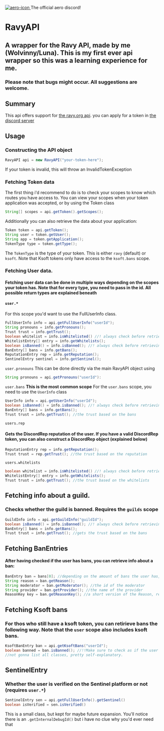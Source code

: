 [discord-invite]: https://discord.gg/d6sGxdfFk9
[aero-icon]: https://cdn.discordapp.com/emojis/941839556406292500.webp?size=44&quality=lossless

[ ![aero-icon][] ][discord-invite] The official aero discord!
# RavyAPI
## A wrapper for the Ravy API, made by me (Wolvinny/Luna). This is my first ever api wrapper so this was a learning experience for me. 
### Please note that bugs might occur. All suggestions are welcome.


## Summary
This api offers support for <a href=https://docs.ravy.org/share/5bc92059-64ef-4d6d-816e-144b78e97d89/doc/the-api-AjLeh3dpsp>the ravy.org api</a>.
you can apply for a token in <a href=https://discord.gg/d6sGxdfFk9>the discord server</a>

## Usage
### Constructing the API object
```java
RavyAPI api = new RavyAPI("your-token-here");
```
If your token is invalid, this will throw an InvalidTokenException

### Fetching Token data
The first thing i'd recommend to do is to check your scopes to know which routes you have access to. You can view your scopes when your token application was accepted, or by using the Token class
```java
String[] scopes = api.getToken().getScopes();
```
Additionally you can also retrieve the data about your application:
```java
Token token = api.getToken();
String user = token.getUser();
String app = token.getApplication();
TokenType type = token.getType();
```
The `TokenType` is the type of your token. This is either `ravy` (default) or `ksoft`. Note that Ksoft tokens only have access to the `ksoft.bans` scope.

### Fetching User data.
#### Fetching user data can be done in multiple ways depending on the scopes your token has. Note that for every type, you need to pass in the id. All possible return types are explained beneath
#### `user.*` 
For this scope you'd want to use the FullUserInfo class.
```java
FullUserInfo info = api.getFullUserInfo("userId");
String pronouns = info.getPronouns();
Trust trust = info.getTrust();
boolean whitelist = info.isWhitelisted() //! always check before retrieving whitelists, else an error might occur
WhitelistEntry[] entry = info.getWhitelists();
boolean isBanned() = info.isBanned(); //! always check before retrieving bans, else an error might occur
BanEntry[] bans = info.getBans();
ReputationEntry rep = info.getReputation();
SentinelEntry sentinel = info.getSentinel();
```
`user.pronouns`
This can be done directly via the main RavyAPI object using
```java
String pronouns = api.getPronouns("userId"):
```

`user.bans` **This is the most common scope**
For the `user.bans` scope, you need to use the `UserInfo` class

```java
UserInfo info = api.getUserInfo("userId");
boolean isBanned() = info.isBanned(); //! always check before retrieving bans, else an error might occur
BanEntry[] bans = info.getBans();
Trust trust = info.getTrust(); //the trust based on the bans
```

`users.rep`
#### Gets the DiscordRep reputation of the user. If you have a valid DiscordRep token, you can also construct a DiscordRep object (explained below)
```java
ReputationEntry rep = info.getReputation();
Trust trust = rep.getTrust(); //the trust based on the reputation
```

`users.whitelists`
```java
boolean whitelist = info.isWhitelisted() //! always check before retrieving whitelists, else an error might occur
WhitelistEntry[] entry = info.getWhitelists();
Trust trust = info.getTrust(); //the trust based on the whitelists
```
## Fetching info about a guild.
### Checks whether the guild is banned. Requires the `guilds` scope
```java
GuildInfo info = api.getGuildInfo("guildId");
boolean isBanned() = info.isBanned(); //! always check before retrieving bans, else an error might occur
BanEntry[] bans = info.getBans();
Trust trust = info.getTrust(); //gets the trust based on the bans
```


## Fetching BanEntries
#### After having checked if the user has bans, you can retrieve info about a ban:
```java
BanEntry ban = bans[0]; //depending on the amount of bans the user has, this can be multiple
String reason = ban.getReason();
String moderator = ban.getModerator(); //the id of the moderator
String provider = ban.getProvider(); //the name of the provider
ReasonKey key = ban.getReasonKey(); //a short version of the Reason, returned as a single ReasonKey enum object;
```

## Fetching Ksoft bans
### For thos who still have a ksoft token, you can retirieve bans the following way. Note that the `user` scope also includes ksoft bans.
```java
KsoftBanEntry ban = api.getKsoftBans("userId");
boolean banned = ban.isBanned(); //!!Make sure to check as if the user isn't banned all of the following fields are null;
//not gonna list all classes, pretty self-explanatory.
```

## SentinelEntry
### Whether the user is verified on the Sentinel platform or not (requires `user.*`)
```java
SentinelEntry sen = api.getFullUserInfo().getSentinel()
boolean isVerified = sen.isVerified()
```
This is a small class, but kept for maybe future expansion. You'll notice there is an `.getInternalDebugId()` but i have no clue why you'd ever need that


































